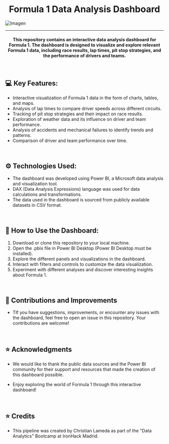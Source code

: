 <div align="center">

# **Formula 1 Data Analysis Dashboard** </div>
![Imagen](https://www.newsauto.it/wp-content/uploads/2017/11/logo-formula-1-f1-2018.jpg)

---

#### <div align="center">**This repository contains an interactive data analysis dashboard for Formula 1. The dashboard is designed to visualize and explore relevant Formula 1 data, including race results, lap times, pit stop strategies, and the performance of drivers and teams.** </div>

&nbsp;

## 💻 **Key Features:** ##

* Interactive visualization of Formula 1 data in the form of charts, tables, and maps.
* Analysis of lap times to compare driver speeds across different circuits.
* Tracking of pit stop strategies and their impact on race results.
* Exploration of weather data and its influence on driver and team performance.
* Analysis of accidents and mechanical failures to identify trends and patterns.
* Comparison of driver and team performance over time.

&nbsp;

##  ⚙️ **Technologies Used:**

* The dashboard was developed using Power BI, a Microsoft data analysis and visualization tool.
* DAX (Data Analysis Expressions) language was used for data calculations and transformations.
* The data used in the dashboard is sourced from publicly available datasets in CSV format.

&nbsp;
## 💾  **How to Use the Dashboard:**

1. Download or clone this repository to your local machine.
2. Open the .pbix file in Power BI Desktop (Power BI Desktop must be installed).
3. Explore the different panels and visualizations in the dashboard.
4. Interact with filters and controls to customize the data visualization.
5. Experiment with different analyses and discover interesting insights about Formula 1.

&nbsp;
## 🎯 **Contributions and Improvements**
* TIf you have suggestions, improvements, or encounter any issues with the dashboard, feel free to open an issue in this repository. Your contributions are welcome!

&nbsp;
## ⭐️ **Acknowledgments**
* We would like to thank the public data sources and the Power BI community for their support and resources that made the creation of this dashboard possible.

* Enjoy exploring the world of Formula 1 through this interactive dashboard!

&nbsp;
## ⭐️ **Credits**
* This pipeline was created by Christian Lameda as part of the "Data Analytics" Bootcamp at IronHack Madrid. 










